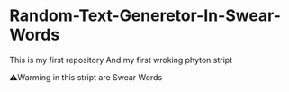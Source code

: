 # Random-Text-Generetor-In-Swear-Words
This is my first repository And my first wroking phyton stript 

⚠️Warming in this stript are Swear Words 

